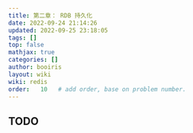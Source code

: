 ```yaml
---
title: 第二章： RDB 持久化
date: 2022-09-24 21:14:26 
updated: 2022-09-25 23:18:05
tags: [] 
top: false
mathjax: true
categories: []
author: booiris
layout: wiki 
wiki: redis
order:   10   # add order, base on problem number.
---
```


## TODO
